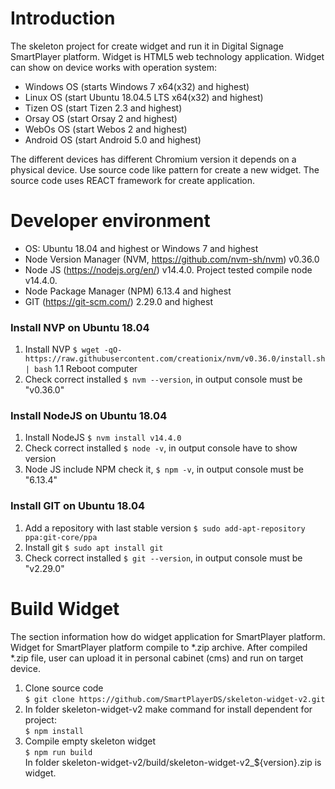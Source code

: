 # Introduction
The skeleton project for create widget and run it in Digital Signage SmartPlayer platform.
Widget is HTML5 web technology application. Widget can show on device works with operation system:
 * Windows OS (starts Windows 7 x64(x32) and highest) 
 * Linux OS (start Ubuntu 18.04.5 LTS x64(x32) and highest)
 * Tizen OS (start Tizen 2.3 and highest)
 * Orsay OS (start Orsay 2 and highest)
 * WebOs OS (start Webos 2 and highest)
 * Android OS (start Android 5.0 and highest) 
 
 The different devices has different Chromium version it depends on a physical device.
 Use source code like pattern for create a new widget. The source code uses REACT framework for create application.
# Developer environment
* OS: Ubuntu 18.04 and highest or Windows 7 and highest
* Node Version Manager (NVM, https://github.com/nvm-sh/nvm) v0.36.0
* Node JS (https://nodejs.org/en/) v14.4.0. Project tested compile node v14.4.0.
* Node Package Manager (NPM) 6.13.4 and highest    
* GIT (https://git-scm.com/) 2.29.0 and highest  
 ### Install NVP on Ubuntu 18.04
 1. Install NVP `$ wget -qO- https://raw.githubusercontent.com/creationix/nvm/v0.36.0/install.sh | bash`
 1.1 Reboot computer
 2. Check correct installed `$ nvm --version`, in output console must be "v0.36.0"
 ### Install NodeJS on Ubuntu 18.04
 1. Install NodeJS `$ nvm install v14.4.0`
 2. Check correct installed `$ node -v`, in output console have to show version
 3. Node JS include NPM check it, `$ npm -v`, in output console must be "6.13.4"  
 ### Install GIT on Ubuntu 18.04
 1. Add a repository with last stable version `$ sudo add-apt-repository ppa:git-core/ppa`
 2. Install git `$ sudo apt install git`
 3. Check correct installed `$ git --version`, in output console must be "v2.29.0"
# Build Widget
The section information how do widget application for SmartPlayer platform. Widget for SmartPlayer platform compile to *.zip archive. 
After compiled *.zip file, user can upload it in personal cabinet (cms) and run on target device.
1. Clone source code <br>
`$ git clone https://github.com/SmartPlayerDS/skeleton-widget-v2.git`
2. In folder skeleton-widget-v2 make command for install dependent for project: <br>
`$ npm install` <br>
3. Compile empty skeleton widget <br>
`$ npm run build` <br>
In folder skeleton-widget-v2/build/skeleton-widget-v2_${version}.zip is widget. 




